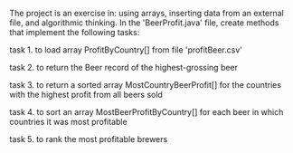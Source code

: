 The project is an exercise in: using arrays, inserting data from an external file, and algorithmic thinking.
In the 'BeerProfit.java' file, create methods that implement the following tasks:

  task 1.
  to load array ProfitByCountry[] from file 'profitBeer.csv'

  task 2.
to return the Beer record of the highest-grossing beer

  task 3.
  to return a sorted array MostCountryBeerProfit[] for the countries with the highest profit from all beers sold

  task 4.
  to sort an array MostBeerProfitByCountry[] for each beer in which countries it was most profitable

  task 5.
  to rank the most profitable brewers
